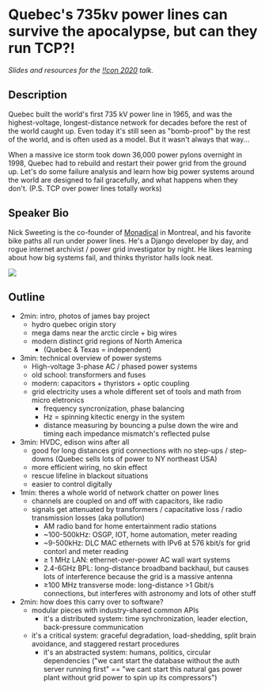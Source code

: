 # Quebec's 735kv power lines can survive the apocalypse, but can they run TCP?!

*Slides and resources for the [!!con 2020](http://bangbangcon.com/) talk.*

## Description

Quebec built the world's first 735 kV power line in 1965, and was the highest-voltage, longest-distance network for decades before the rest of the world caught up. Even today it's still seen as "bomb-proof" by the rest of the world, and is often used as a model. But it wasn't always that way...

When a massive ice storm took down 36,000 power pylons overnight in 1998, Quebec had to rebuild and restart their power grid from the ground up. Let's do some failure analysis and learn how big power systems around the world are designed to fail gracefully, and what happens when they don't. (P.S. TCP over power lines totally works)

## Speaker Bio

Nick Sweeting is the co-founder of [Monadical](https://monadical.com) in Montreal, and his favorite bike paths all run under power lines. He's a Django developer by day, and rogue internet archivist / power grid investigator by night. He likes learning about how big systems fail, and thinks thyristor halls look neat.

![](https://upload.wikimedia.org/wikipedia/commons/thumb/0/04/Pole_2_Thyristor_Valve.jpg/600px-Pole_2_Thyristor_Valve.jpg)

## Outline

- 2min: intro, photos of james bay project
	- hydro quebec origin story
	- mega dams near the arctic circle + big wires
  - modern distinct grid regions of North America
    - (Quebec & Texas = independent)
- 3min: technical overview of power systems
	- High-voltage 3-phase AC / phased power systems
	- old school: transformers and fuses
	- modern: capacitors + thyristors + optic coupling
  - grid electricity uses a whole different set of tools and math from micro eletronics
    - frequency syncronization, phase balancing
    - Hz = spinning kitectic energy in the system
    - distance measuring by bouncing a pulse down the wire and timing each impedance mismatch's reflected pulse
- 3min: HVDC, edison wins after all
	- good for long distances grid connections with no step-ups / step-downs (Quebec sells lots of power to NY northeast USA)
	- more efficient wiring, no skin effect
	- rescue lifeline in blackout situations
	- easier to control digitally
- 1min: theres a whole world of network chatter on power lines
    - channels are coupled on and off with capacitors, like radio
    - signals get attenuated by transformers / capacitative loss / radio transmission losses (aka pollution)
		- AM radio band for home entertainment radio stations
		- ~100-500kHz: OSGP, IOT, home automation, meter reading
		- ~9-500kHz: DLC MAC ethernets with IPv6 at 576 kbit/s for grid contorl and meter reading
		- ≥ 1 MHz LAN: ethernet-over-power AC wall wart systems
		- 2.4-6GHz BPL: long-distance broadband backhaul, but causes lots of interference because the grid is a massive antenna
		- ≥100 MHz transverse mode: long-distance >1 Gbit/s connections, but interferes with astronomy and lots of other stuff
- 2min: how does this carry over to software?
  - modular pieces with industry-shared common APIs
	- it's a distributed system: time synchronization, leader election, back-pressure communication
  - it's a critical system: graceful degradation, load-shedding, split brain avoidance, and staggered restart procedures
	- it's an abstracted system: humans, politics, circular dependencies ("we cant start the database without the auth server running first" == "we cant start this natural gas power plant without grid power to spin up its compressors")
